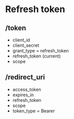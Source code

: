 # Refresh token

## /token

- client_id
- client_secret
- grant_type = refresh_token
- refresh_token (current)
- scope

## /redirect_uri

- access_token
- expires_in
- refresh_token
- scope
- token_type = Bearer
